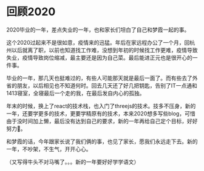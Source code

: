 # 回顾2020

2020毕业的一年，差点失业的一年，也和家长们坦白了自己和梦霞一起的事。

这个2020过起来不是很如意，疫情来的迅猛。年后在家远程办公了一个月，回杭州以后就离了职，以前也知道找工作难，没想到年初的时候找工作更难，疫情导致失业，疫情导致岗位缩减，最主要还是因为自己菜。最后能进正元也是很开心的一件事。

毕业的一年，那几天也挺难过的，有些人可能那天就是最后一面了。而有些去了外省的朋友，以后相见也不知道何时。回去几天还了好几把钥匙，告别了IT一点通和1413寝室，全寝最后一个走的我，在最后发自内心的孤独。

年末的时候，换上了react的技术栈，也入门了threejs的技术。技多不压身，新的一年，还要学更多的技术，更要学精原有的技术，本来2020想多写些blog，可惜由于没时间加上懒，最后没有达到自己的要求，新的一年再给自己定个目标，好好努力💪。

和梦霞的话，今年跟家长说了我们俩的事，也见了家长，愿我们永远走下去。新的一年，不吵架，不生气，开开心心。

（又写得牛头不对马嘴了。。。新的一年要好好学学语文）

